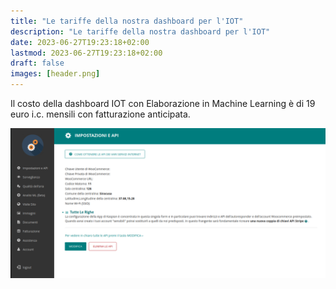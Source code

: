 ```yaml
---
title: "Le tariffe della nostra dashboard per l'IOT"
description: "Le tariffe della nostra dashboard per l'IOT"
date: 2023-06-27T19:23:18+02:00
lastmod: 2023-06-27T19:23:18+02:00
draft: false
images: [header.png]
---
```


<style>
.x {
    transition:transform 0.40s ease;
    transition-delay: 0.60s;
}

.x:hover {
    -webkit-transform:scale(1.70); /* or some other value */
    transform:scale(1.70);
}
</style>


Il costo della dashboard IOT con Elaborazione in Machine Learning è di 19 euro i.c. mensili con fatturazione anticipata.

<img class="x figure-img img-fluid lazyload blur-up" width="1024" alt="" src="./images/immagine della dashboard.png">
